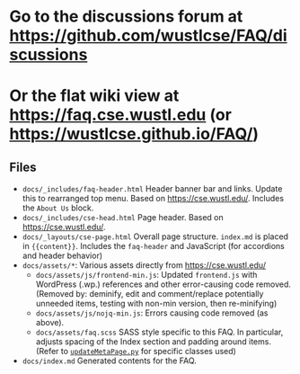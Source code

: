 

# Go to the discussions forum at https://github.com/wustlcse/FAQ/discussions
# Or the flat wiki view at https://faq.cse.wustl.edu (or https://wustlcse.github.io/FAQ/)



## Files

* `docs/_includes/faq-header.html`  Header banner bar and links.  Update this to rearranged top menu. Based on https://cse.wustl.edu/.  Includes the `About Us` block. 
* `docs/_includes/cse-head.html` Page header.  Based on https://cse.wustl.edu/. 
* `docs/_layouts/cse-page.html` Overall page structure.  `index.md` is placed in `{{content}}`.  Includes the `faq-header` and JavaScript (for accordions and header behavior)
* `docs/assets/*`: Various assets directly from https://cse.wustl.edu/
  * `docs/assets/js/frontend-min.js`:  Updated `frontend.js` with WordPress (.wp.) references and other error-causing code removed.  (Removed by: deminify, edit and comment/replace potentially unneeded items, testing with non-min version, then re-minifying)
  * `docs/assets/js/nojq-min.js`: Errors causing code removed (as above).
  * `docs/assets/faq.scss` SASS style specific to this FAQ. In particular, adjusts spacing of the Index section and padding around items. (Refer to [`updateMetaPage.py`](https://github.com/wustlcse/FAQMeta/blob/main/updateMetaPage.py) for specific classes used)
* `docs/index.md` Generated contents for the FAQ.
